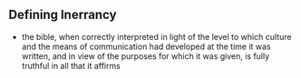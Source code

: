 ## Defining Inerrancy
* the bible, when correctly interpreted in light of the level to which culture and the means of communication had developed at the time it was written, and in view of the purposes for which it was given, is fully truthful in all that it affirms